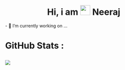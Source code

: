 <!--
**minex970/minex970** is a ✨ _special_ ✨ repository because its `README.md` (this file) appears on your GitHub profile.

Here are some ideas to get you started:

- 🔭 I’m currently working on ...
- 🌱 I’m currently learning ...
- 👯 I’m looking to collaborate on ...
- 🤔 I’m looking for help with ...
- 💬 Ask me about ...
- 📫 How to reach me: ...
- 😄 Pronouns: ...
- ⚡ Fun fact: ...
-->

<div align="center"><h1> Hi, i am <img src="https://raw.githubusercontent.com/TheDudeThatCode/TheDudeThatCode/master/Assets/Hi.gif" width="32px"/> Neeraj </h1> </div>
- 🔭 I’m currently working on ...


# GitHub Stats : 
<!-- ![](https://github-readme-stats.vercel.app/api?username=minex970&hide_border=false&include_all_commits=false&count_private=false) -->
<!-- ![](https://github-readme-streak-stats.herokuapp.com/?user=minex970&hide_border=false) -->
![](https://github-readme-stats.vercel.app/api/top-langs/?username=minex970&hide_border=false&include_all_commits=false&count_private=false&layout=compact)
---
<!-- [![](https://visitcount.itsvg.in/api?id=minex970&icon=0&color=0)](https://visitcount.itsvg.in) -->
<!-- made using https://prm.pushkaryadav.in -->
